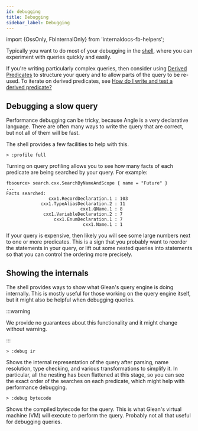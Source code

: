 ```yaml
---
id: debugging
title: Debugging
sidebar_label: Debugging
---
```


import {OssOnly, FbInternalOnly} from 'internaldocs-fb-helpers';

Typically you want to do most of your debugging in the
[shell](../shell.md), where you can experiment with queries quickly and
easily.

If you're writing particularly complex queries, then consider using [Derived Predicates](../derived.md) to structure your query and to allow parts of the query to be re-used. To iterate on derived predicates, see [How do I write and test a derived predicate?](../derived.md#how-do-i-write-and-test)

## Debugging a slow query

Performance debugging can be tricky, because Angle is a very declarative language. There are often many ways to write the query that are correct, but not all of them will be fast.

The shell provides a few facilities to help with this.

```
> :profile full
```

Turning on query profiling allows you to see how many facts of each predicate are being searched by your query. For example:

```
fbsource> search.cxx.SearchByNameAndScope { name = "Future" }
...
Facts searched:
                cxx1.RecordDeclaration.1 : 103
             cxx1.TypeAliasDeclaration.2 : 11
                            cxx1.QName.1 : 8
              cxx1.VariableDeclaration.2 : 7
                  cxx1.EnumDeclaration.1 : 7
                             cxx1.Name.1 : 1
```

If your query is expensive, then likely you will see some large numbers next to one or more predicates. This is a sign that you probably want to reorder the statements in your query, or lift out some nested queries into statements so that you can control the ordering more precisely.

## Showing the internals

The shell provides ways to show what Glean's query engine is doing internally. This is mostly useful for those working on the query engine itself, but it might also be helpful when debugging queries.

:::warning

We provide no guarantees about this functionality and it might change
without warning.

:::

 ```lang=sh
 > :debug ir
 ```

Shows the internal representation of the query after parsing, name resolution, type checking, and various transformations to simplify it.  In particular, all the nesting has been flattened at this stage, so you can see the exact order of the searches on each predicate, which might help with performance debugging.

```lang=sh
> :debug bytecode
```

Shows the compiled bytecode for the query. This is what Glean's virtual machine (VM) will execute to perform the query. Probably not all that useful for debugging queries.
